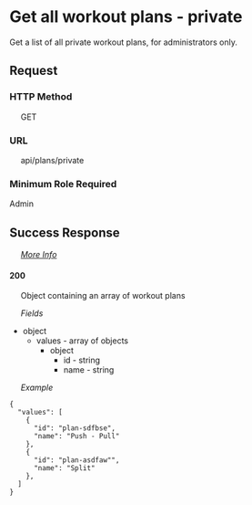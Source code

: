 # Get all workout plans - private

Get a list of all private workout plans, for administrators only.

## Request

### HTTP Method
&nbsp;&nbsp;&nbsp;&nbsp; GET

### URL
&nbsp;&nbsp;&nbsp;&nbsp; api/plans/private

### Minimum Role Required
Admin

## Success Response

&nbsp;&nbsp;&nbsp;&nbsp; [*More Info*](../Kinergize%20-%20API%20General%20Info.md)

#### 200
&nbsp;&nbsp;&nbsp;&nbsp; Object containing an array of workout plans

&nbsp;&nbsp;&nbsp;&nbsp; *Fields*
- object
  - values - array of objects
    - object
      - id - string
      - name - string

&nbsp;&nbsp;&nbsp;&nbsp; *Example*
```
{
  "values": [
    {
      "id": "plan-sdfbse",
      "name": "Push - Pull"
    },
    {
      "id": "plan-asdfaw"",
      "name": "Split"
    },
  ]
}
```
